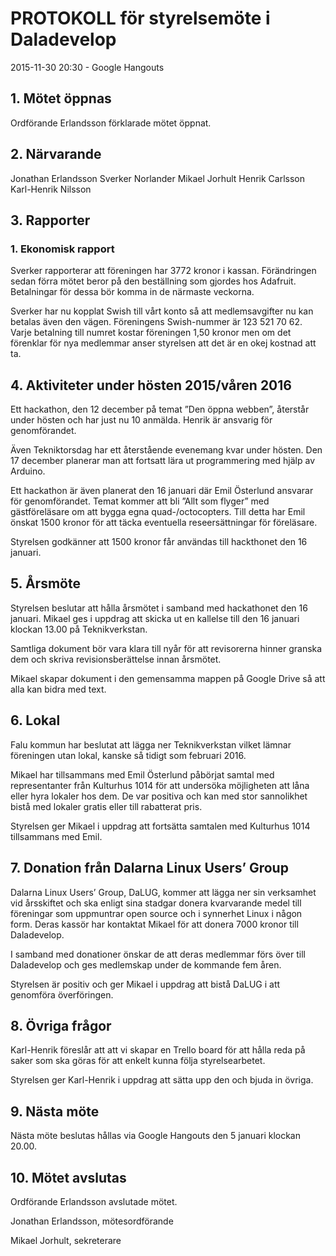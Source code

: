 # PROTOKOLL för styrelsemöte i Daladevelop
2015-11-30 20:30 - Google Hangouts

## 1. Mötet öppnas
Ordförande Erlandsson förklarade mötet öppnat.

## 2. Närvarande
Jonathan Erlandsson
Sverker Norlander
Mikael Jorhult
Henrik Carlsson
Karl-Henrik Nilsson

## 3. Rapporter
### 1. Ekonomisk rapport
Sverker rapporterar att föreningen har 3772 kronor i kassan. Förändringen sedan förra mötet beror på den beställning som gjordes hos Adafruit. Betalningar för dessa bör komma in de närmaste veckorna.

Sverker har nu kopplat Swish till vårt konto så att medlemsavgifter nu kan betalas även den vägen. Föreningens Swish-nummer är 123 521 70 62. Varje betalning till numret kostar föreningen 1,50 kronor men om det förenklar för nya medlemmar anser styrelsen att det är en okej kostnad att ta. 
## 4. Aktiviteter under hösten 2015/våren 2016
Ett hackathon, den 12 december på temat ”Den öppna webben”, återstår under hösten och har just nu 10 anmälda. Henrik är ansvarig för genomförandet.

Även Tekniktorsdag har ett återstående evenemang kvar under hösten. Den 17 december planerar man att fortsatt lära ut programmering med hjälp av Arduino.

Ett hackathon är även planerat den 16 januari där Emil Österlund ansvarar för genomförandet. Temat kommer att bli ”Allt som flyger” med gästföreläsare om att bygga egna quad-/octocopters. Till detta har Emil önskat 1500 kronor för att täcka eventuella reseersättningar för föreläsare.

Styrelsen godkänner att 1500 kronor får användas till hackthonet den 16 januari.

## 5. Årsmöte
Styrelsen beslutar att hålla årsmötet i samband med hackathonet den 16 januari. Mikael ges i uppdrag att skicka ut en kallelse till den 16 januari klockan 13.00 på Teknikverkstan.

Samtliga dokument bör vara klara till nyår för att revisorerna hinner granska dem och skriva revisionsberättelse innan årsmötet.

Mikael skapar dokument i den gemensamma mappen på Google Drive så att alla kan bidra med text.

## 6. Lokal
Falu kommun har beslutat att lägga ner Teknikverkstan vilket lämnar föreningen utan lokal, kanske så tidigt som februari 2016.

Mikael har tillsammans med Emil Österlund påbörjat samtal med representanter från Kulturhus 1014 för att undersöka möjligheten att låna eller hyra lokaler hos dem. De var positiva och kan med stor sannolikhet bistå med lokaler gratis eller till rabatterat pris.

Styrelsen ger Mikael i uppdrag att fortsätta samtalen med Kulturhus 1014 tillsammans med Emil.

## 7. Donation från Dalarna Linux Users’ Group
Dalarna Linux Users’ Group, DaLUG, kommer att lägga ner sin verksamhet vid årsskiftet och ska enligt sina stadgar donera kvarvarande medel till föreningar som uppmuntrar open source och i synnerhet Linux i någon form. Deras kassör har kontaktat Mikael för att donera 7000 kronor till Daladevelop.

I samband med donationer önskar de att deras medlemmar förs över till Daladevelop och ges medlemskap under de kommande fem åren.

Styrelsen är positiv och ger Mikael i uppdrag att bistå DaLUG i att genomföra överföringen.

## 8. Övriga frågor
Karl-Henrik föreslår att att vi skapar en Trello board för att hålla reda på saker som ska göras för att enkelt kunna följa styrelsearbetet.

Styrelsen ger Karl-Henrik i uppdrag att sätta upp den och bjuda in övriga.

## 9. Nästa möte
Nästa möte beslutas hållas via Google Hangouts den 5 januari klockan 20.00.

## 10. Mötet avslutas
Ordförande Erlandsson avslutade mötet.




Jonathan Erlandsson, mötesordförande



Mikael Jorhult, sekreterare